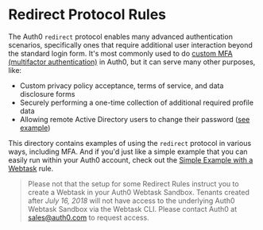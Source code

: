 # Redirect Protocol Rules

The Auth0 `redirect` protocol enables many advanced authentication scenarios, specifically ones that require additional user interaction beyond the standard login form. It's most commonly used to do [custom MFA (multifactor authentication)](https://auth0.com/docs/multifactor-authentication) in Auth0, but it can serve many other purposes, like:
* Custom privacy policy acceptance, terms of service, and data disclosure forms
* Securely performing a one-time collection of additional required profile data
* Allowing remote Active Directory users to change their password ([see example](active-directory-pwd-reset-policy))

This directory contains examples of using the `redirect` protocol in various ways, including MFA. And if you'd just like a simple example that you can easily run within your Auth0 account, check out the [Simple Example with a Webtask](simple) rule.

> Please not that the setup for some Redirect Rules instruct you to create a Webtask in your Auth0 Webtask Sandbox. Tenants created after *July 16, 2018* will not have access to the underlying Auth0 Webtask Sandbox via the Webtask CLI. Please contact Auth0 at sales@auth0.com to request access.
